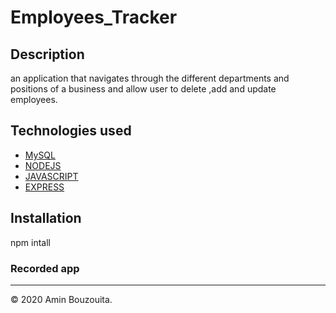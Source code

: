 # Employees_Tracker
## Description
an application that navigates through the different departments and positions of a business and allow user to delete ,add and update employees.
## Technologies used
* [MySQL](#MySQL)
* [NODEJS](#NODEJS)
* [JAVASCRIPT](#JAVASCRIPT)
* [EXPRESS](#EXPRESS)
## Installation
npm intall
### Recorded app


---
© 2020 Amin Bouzouita.
